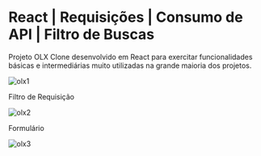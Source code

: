 # React | Requisições | Consumo de API | Filtro de Buscas

Projeto OLX Clone desenvolvido em React para exercitar funcionalidades básicas e intermediárias muito utilizadas na grande maioria dos projetos. 

![olx1](https://user-images.githubusercontent.com/78752003/181860291-32f564aa-4178-4d9d-b05d-59c4aada1554.jpg)

Filtro de Requisição

![olx2](https://user-images.githubusercontent.com/78752003/181860299-c16faee8-b8c1-47c7-a529-5eeba60a3ff6.jpg)

Formulário

![olx3](https://user-images.githubusercontent.com/78752003/181860309-d123aebf-dd29-4161-8e60-f3f15f4a6aae.jpg)
